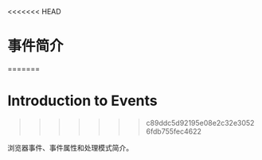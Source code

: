 <<<<<<< HEAD
# 事件简介
=======
# Introduction to Events
>>>>>>> c89ddc5d92195e08e2c32e30526fdb755fec4622

浏览器事件、事件属性和处理模式简介。
